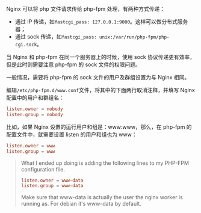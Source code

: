 Nginx 可以将 php 文件请求传给 php-fpm 处理，有两种方式传递：

- 通过 IP 传递，如`fastcgi_pass: 127.0.0.1:9000`。这样可以做分布式服务器；
- 通过 sock 传递，如`fastcgi_pass: unix:/var/run/php-fpm/php-cgi.sock`。

当 Nginx 和 php-fpm 在同一个服务器上的时候，使用 sock 协议传递更有效率，但是此时则需要注意 php-fpm 的 sock 文件的权限问题。

一般情况，需要将 php-fpm 的 sock 文件的用户及群组设置为与 Nginx 相同。

编辑`/etc/php-fpm.d/www.conf`文件，将其中的下面两行取消注释，并填写 Nginx 配置中的用户和群组名：

```conf
listen.owner = nobody
listen.group = nobody
```

比如，如果 Nginx 设置的运行用户和组是：www:www，那么，在 php-fpm 的配置文件中，就需要设置 listen 的用户和组也为 www：

```conf
listen.owner = www
listen.group = www
```

> What I ended up doing is adding the following lines to my PHP-FPM configuration file.
> 
> ```conf
> listen.owner = www-data
> listen.group = www-data
> ```
> Make sure that www-data is actually the user the nginx worker is running as. For debian it's www-data by default.


